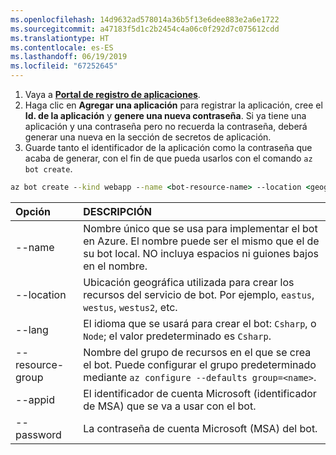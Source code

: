 ```yaml
---
ms.openlocfilehash: 14d9632ad578014a36b5f13e6dee883e2a6e1722
ms.sourcegitcommit: a47183f5d1c2b2454c4a06c0f292d7c075612cdd
ms.translationtype: HT
ms.contentlocale: es-ES
ms.lasthandoff: 06/19/2019
ms.locfileid: "67252645"
---
```

1. Vaya a [**Portal de registro de aplicaciones**](https://portal.azure.com/#blade/Microsoft_AAD_RegisteredApps/ApplicationsListBlade).
1. Haga clic en **Agregar una aplicación** para registrar la aplicación, cree el **Id. de la aplicación** y **genere una nueva contraseña**. Si ya tiene una aplicación y una contraseña pero no recuerda la contraseña, deberá generar una nueva en la sección de secretos de aplicación.
1. Guarde tanto el identificador de la aplicación como la contraseña que acaba de generar, con el fin de que pueda usarlos con el comando `az bot create`.  

```cmd
az bot create --kind webapp --name <bot-resource-name> --location <geographic-location> --version v4 --lang <language> --verbose --resource-group <resource-group-name> --appid "<application-id>" --password "<application-password>" --verbose
```

| Opción | DESCRIPCIÓN |
|:---|:---|
| --name | Nombre único que se usa para implementar el bot en Azure. El nombre puede ser el mismo que el de su bot local. NO incluya espacios ni guiones bajos en el nombre. |
| --location | Ubicación geográfica utilizada para crear los recursos del servicio de bot. Por ejemplo, `eastus`, `westus`, `westus2`, etc. |
| --lang | El idioma que se usará para crear el bot: `Csharp`, o `Node`; el valor predeterminado es `Csharp`. |
| --resource-group | Nombre del grupo de recursos en el que se crea el bot. Puede configurar el grupo predeterminado mediante `az configure --defaults group=<name>`. |
| --appid | El identificador de cuenta Microsoft (identificador de MSA) que se va a usar con el bot. |
| --password | La contraseña de cuenta Microsoft (MSA) del bot. |
